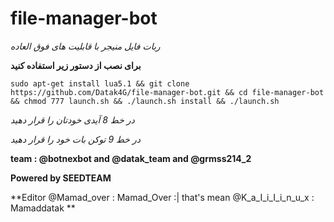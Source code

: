 # file-manager-bot

*ربات فایل منیجر با قابلیت های فوق العاده*

**برای نصب از دستور زیر استفاده کنید**

``sudo apt-get install lua5.1 && git clone https://github.com/Datak4G/file-manager-bot.git && cd file-manager-bot && chmod 777 launch.sh && ./launch.sh install && ./launch.sh``

_در خط 8 آیدی خودتان را قرار دهید_

_در خط 9 توکن بات خود را قرار دهید_

**team : @botnexbot and @datak_team and @grmss214_2**

**Powered by SEEDTEAM**

**Editor @Mamad_over : Mamad_Over :| that's mean @K_a_I_i_I_i_n_u_x : Mamaddatak **
